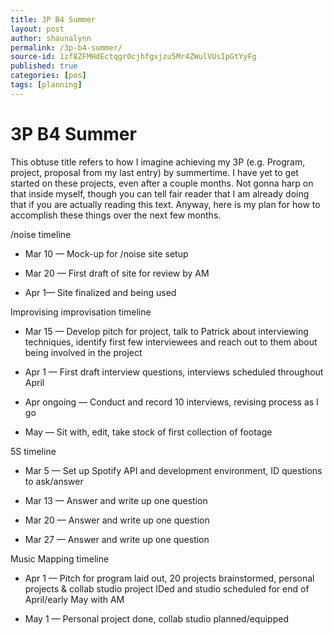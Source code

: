 ```yaml
---
title: 3P B4 Summer
layout: post
author: shaunalynn
permalink: /3p-b4-summer/
source-id: 1zf8ZFMHdEctqgr0cjhfgxjzu5Mr4ZWulVUsIpGtYyFg
published: true
categories: [pos]
tags: [planning]
---
```


# 3P B4 Summer

This obtuse title refers to how I imagine achieving my 3P (e.g. Program, project, proposal from my last entry) by summertime. I have yet to get started on these projects, even after a couple months. Not gonna harp on that inside myself, though you can tell fair reader that I am already doing that if you are actually reading this text. Anyway, here is my plan for how to accomplish these things over the next few months.

/noise timeline

* Mar 10 — Mock-up for /noise site setup

* Mar 20 — First draft of site for review by AM

* Apr 1— Site finalized and being used

Improvising improvisation timeline

* Mar 15 — Develop pitch for project, talk to Patrick about interviewing techniques, identify first few interviewees and reach out to them about being involved in the project

* Apr 1 — First draft interview questions, interviews scheduled throughout April

* Apr ongoing — Conduct and record 10 interviews, revising process as I go

* May — Sit with, edit, take stock of first collection of footage

5S timeline

* Mar 5 — Set up Spotify API and development environment, ID questions to ask/answer

* Mar 13 — Answer and write up one question

* Mar 20 — Answer and write up one question 

* Mar 27 — Answer and write up one question

Music Mapping timeline

* Apr 1 — Pitch for program laid out, 20 projects brainstormed, personal projects & collab studio project IDed and studio scheduled for end of April/early May with AM

* May 1 — Personal project done, collab studio planned/equipped